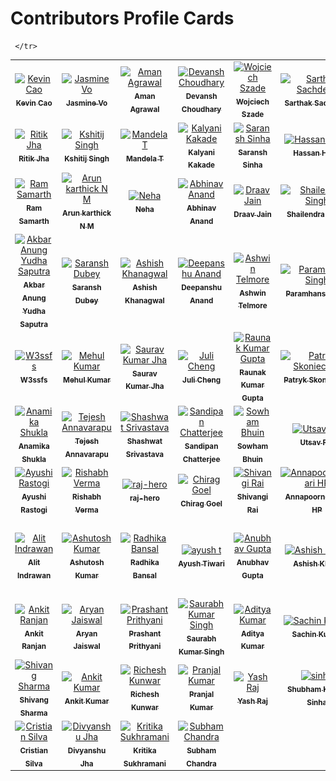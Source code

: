 # Contributors Profile Cards

<table>
  <tbody>
    <tr>
      <td align="center"><a href="https://www.kevincao.xyz/profile-card/"><img src="https://avatars.githubusercontent.com/u/106453563?v=4" width="100px;" alt="Kevin Cao"/><br /><sub><b>Kevin Cao</b></sub></a><br /></td>
      <td align="center"><a href="https://jasminepvo.github.io/Profile-Card/"><img src="https://avatars.githubusercontent.com/u/99847030?v=4" width="100px;" alt="Jasmine Vo"/><br /><sub><b>Jasmine Vo</b></sub></a><br /></td>
      <td align="center"><a href="https://amanagr6697.github.io/"><img src="https://user-images.githubusercontent.com/95862904/194939621-1466ba7b-820e-4b6f-98c7-56ade1d68698.jpg" width="100px;" alt="Aman Agrawal"/><br /><sub><b>Aman Agrawal</b></sub></a><br /></td>
      <td align="center"><a href="https://devansh-1007.github.io/pcard/"><img src="https://devansh-1007.github.io/pcard/2-kakashi-hatake.jpg" width="100px;" alt="Devansh Choudhary"/><br /><sub><b>Devansh Choudhary</b></sub></a><br /></td>
      <td align="center"><a href="https://wojciechszade.github.io/Profile-card/"><img src="https://avatars.githubusercontent.com/u/96198418?v=4" width="100px;" alt="Wojciech Szade"/><br /><sub><b>Wojciech Szade</b></sub></a><br /></td>
      <td align="center"><a href="https://portfolio-sarthakk24.vercel.app/"><img src="https://media-exp1.licdn.com/dms/image/C4D03AQHOYEn48H_zaQ/profile-displayphoto-shrink_400_400/0/1657695341153?e=1671062400&v=beta&t=9WyYBsC5q8XNaAq4wzLXwQaSmnyaGzYaKT9QksJGP24" width="100px;" alt="Sarthak Sachdeva"/><br /><sub><b>Sarthak Sachdeva</b></sub></a><br /></td>
      <td align="center"><a href="https://devvj-1.github.io/My-profile-card/"><img src="https://avatars.githubusercontent.com/u/106962581?v=4" width="100px;" alt="Dev Vijay"/><br /><sub><b>Dev Vijay</b></sub></a><br /></td>
      <td align="center"><a href="https://adiansyah-dwiki.netlify.app/"><img src="https://avatars.githubusercontent.com/u/42768302?v=4" width="100px;" alt="Adiansyah Dwiki"/><br /><sub><b>Adiansyah Dwiki</b></sub></a><br /></td>
      </tr>
      <tr>
      <td align="center"><a href="https://profilecard17.netlify.app/"><img src="https://avatars.githubusercontent.com/u/74875264?v=4" width="100px;" alt="Ritik Jha"/><br /><sub><b>Ritik Jha</b></sub></a><br /></td>
      <td align="center"><a href="https://kshitij321.github.io/portfoliocard.github.io/profilecard.html"><img src="https://avatars.githubusercontent.com/u/99023146?v=4" width="100px;" alt="Kshitij Singh"/><br /><sub><b>Kshitij Singh</b></sub></a><br /></td>
      <td align="center"><a href="https://mandelatuks.github.io/Profile-Card/"><img src="https://avatars.githubusercontent.com/u/38649067?v=4" width="100px;" alt="Mandela T"/><br /><sub><b>Mandela T</b></sub></a><br /></td>
      <td align="center"><a href="https://mysocialpage.netlify.app/"><img src="https://mysocialpage.netlify.app/Images/Kalyani.jpg" width="100px;" alt="Kalyani Kakade"/><br /><sub><b>Kalyani Kakade</b></sub></a><br /></td>
      <td align="center"><a href="http://profile-card-wraith17.vercel.app/"><img src="https://shockwave24.s3.ap-south-1.amazonaws.com/saranshSinha.jpg" width="100px;" alt="Saransh Sinha"/><br /><sub><b>Saransh Sinha</b></sub></a><br /></td>
      <td align="center"><a href="https://hassancodess.carrd.co/"><img src="https://avatars.githubusercontent.com/u/102203080?v=4" width="100px;" alt="Hassan Hanif"/><br /><sub><b>Hassan Hanif</b></sub></a><br /></td>
      <td align="center"><a href="https://akhilj321.github.io/profile-card/"><img src="https://avatars.githubusercontent.com/u/98508374?v=4" width="100px;" alt="Akhil Jamwal"/><br /><sub><b>Akhil Jamwal</b></sub></a><br /></td>
      <td align="center"><a href="https://profile-card-dhruv-dugar.vercel.app/"><img src="https://media-exp1.licdn.com/dms/image/C4D03AQHsh97fvrAzBw/profile-displayphoto-shrink_400_400/0/1627885931486?e=1671062400&v=beta&t=ItG6BpQ85OaS2d8MBtW4LO4zltSCD2afApRU7-21O20" width="100px;" alt="Dhruv Dugar"/><br /><sub><b>Dhruv Dugar</b></sub></a><br /></td>
  </tr>
  <tr>
  <td align="center"><a href="https://achiverram28.github.io/ProfileCard/"><img src="https://avatars.githubusercontent.com/u/97288756?v=4" width="100px;" alt="Ram Samarth"/><br /><sub><b>Ram Samarth</b></sub></a><br /></td>
  <td align="center"><a href="https://arunkarthicknm.github.io/my-profile/"><img src="https://avatars.githubusercontent.com/u/82659074?v=4" width="100px;" alt="Arun karthick N M"/><br /><sub><b>Arun karthick N M</b></sub></a><br /></td>
  <td align="center"><a href="https://inquisitiveme15.github.io/Profile-Card-hactoberfest22/"><img src="https://avatars.githubusercontent.com/u/85685489?v=4" width="100px;" alt="Neha"/><br /><sub><b>Neha</b></sub></a><br /></td>
  <td align="center"><a href="http://abhiportyes.surge.sh/"><img src="https://avatars.githubusercontent.com/u/77243554?v=4" width="100px;" alt="Abhinav Anand"/><br /><sub><b>Abhinav Anand</b></sub></a><br /></td>
  <td align="center"><a href="https://heartfelt-dango-6b418e.netlify.app/"><img src="https://avatars.githubusercontent.com/u/78256214?v=4" width="100px;" alt="Draav Jain"/><br /><sub><b>Draav Jain</b></sub></a><br /></td>
  <td align="center"><a href="https://shailendra1703.github.io/Profile-Card/"><img src="https://avatars.githubusercontent.com/u/84718204?v=4" width="100px;" alt="Shailendra Singh"/><br /><sub><b>Shailendra Singh</b></sub></a><br /></td>
  <td align="center"><a href="https://manansharma2710.github.io/Profile-Card/"><img src="https://media-exp1.licdn.com/dms/image/C4E03AQE6lRuP89yV0w/profile-displayphoto-shrink_800_800/0/1645381918010?e=1670457600&v=beta&t=QP6CDr6j_4Z387qskHWkC3FdHn9l7iw-mp73_mXNU-Q" width="100px;" alt="Manan Sharma"/><br /><sub><b>Manan Sharma</b></sub></a><br /></td>
  <td align="center"><a href="https://sandiego2049.github.io/profile-card/"><img src="https://avatars.githubusercontent.com/u/82504136?v=4" width="100px;" alt="Oreoluwa Alaba"/><br /><sub><b>Oreoluwa Alaba</b></sub></a><br /></td>
  </tr>
  <tr>
  <td align="center"><a href="https://akbarsaputrait.github.io/Profile-Card/"><img src="https://avatars.githubusercontent.com/u/27531592?v=4" width="100px;" alt="Akbar Anung Yudha Saputra"/><br /><sub><b>Akbar Anung Yudha Saputra</b></sub></a><br /></td>
  <td align="center"><a href="https://portfolio-saransh14.vercel.app/"><img src="https://portfolio-saransh14.vercel.app/saranshDubey.jpeg" width="100px;" alt="Saransh Dubey"/><br /><sub><b>Saransh Dubey</b></sub></a><br /></td>
  <td align="center"><a href="https://ashish-khanagwal.github.io/profile-card.github.io/"><img src="https://ashish-khanagwal.github.io/profile-card.github.io/me.jpg" width="100px;" alt="Ashish Khanagwal"/><br /><sub><b>Ashish Khanagwal</b></sub></a><br /></td>
  <td align="center"><a href="https://deepanshu0810.github.io/my-profile-card/"><img src="https://deepanshu0810.github.io/my-profile-card/deepanshu%201.jpg" width="100px;" alt="Deepanshu Anand"/><br /><sub><b>Deepanshu Anand</b></sub></a><br /></td>
  <td align="center"><a href="https://ashwintelmore.github.io/"><img src="https://ashwintelmore.github.io/me.jpg" width="100px;" alt="Ashwin Telmore"/><br /><sub><b>Ashwin Telmore</b></sub></a><br /></td>
  <td align="center"><a href="https://paramhans-singh.github.io/Profile-Card/"><img src="https://paramhans-singh.github.io/Profile-Card/Paramhans%20Singh.jpg" width="100px;" alt="Paramhans Singh"/><br /><sub><b>Paramhans Singh</b></sub></a><br /></td>
  <td align="center"><a href="https://profile-card-seven-self.vercel.app/"><img src="https://profile-card-seven-self.vercel.app/profileImg.jpg" width="100px;" alt="Sashikanta Mohanty"/><br /><sub><b>Sashikanta Mohanty</b></sub></a><br /></td>
  <td align="center"><a href="https://heismanish.github.io/profile-card.github.io/"><img src="https://i.pinimg.com/564x/a2/7c/5f/a27c5ff4bea6084aa3b1fd3b8a35bc16.jpg" width="100px;" alt="Manish Kumar Gupta"/><br /><sub><b>Manish Kumar Gupta</b></sub></a><br /></td>
  </tr>
    <tr>
    <td align="center"><a href="https://w3ssfs.github.io/profile_card-w3ssfs/"><img src="https://avatars.githubusercontent.com/u/85897421?s=400&u=39aa38183bc715a2223bfc2c7f64b8251570c367&v=4" width="100px;" alt="W3ssfs"/><br /><sub><b>W3ssfs</b></sub></a><br /></td>
    <td align="center"><a href="https://profile-card-2r1rnnrbw-mehul2711.vercel.app/"><img src="https://profile-card-2r1rnnrbw-mehul2711.vercel.app/1644438657240.jpg" width="100px;" alt="Mehul Kumar"/><br /><sub><b>Mehul Kumar</b></sub></a><br /></td>
    <td align="center"><a href="https://saurav50.github.io/Profile-card/"><img src="https://saurav50.github.io/Profile-card/98273408.jpeg" width="100px;" alt="Saurav Kumar Jha"/><br /><sub><b>Saurav Kumar Jha</b></sub></a><br /></td>
    <td align="center"><a href="https://starlit-narwhal-827998.netlify.app/"><img src="https://avatars.githubusercontent.com/u/28407804?v=4" width="100px;" alt="Juli Cheng"/><br /><sub><b>Juli Cheng</b></sub></a><br /></td>
    <td align="center"><a href="https://sparkling-clafoutis-af7317.netlify.app/"><img src="https://media-exp1.licdn.com/dms/image/C4D03AQGrDO5xgqedFQ/profile-displayphoto-shrink_400_400/0/1659558173297?e=1670457600&v=beta&t=oLvq6pNXdz-kLNmIw5CYusAR-oxX2d97OlpOgbSvU8U" width="100px;" alt="Raunak Kumar Gupta"/><br /><sub><b>Raunak Kumar Gupta</b></sub></a><br /></td>
    <td align="center"><a href="https://bmalvo.github.io/ProfileCard/"><img src="https://i.ibb.co/3vGXY09/ze-Stefka.jpg" width="100px;" alt="Patryk Skonieczny"/><br /><sub><b>Patryk Skonieczny</b></sub></a><br /></td>
    <td align="center"><a href="https://muskan467.github.io/Profile-card/"><img src="https://muskan467.github.io/Profile-card/image.jpg" width="100px;" alt="Muskan Ali Qureshi"/><br /><sub><b>Muskan Ali Qureshi</b></sub></a><br /></td>
    <td align="center"><a href="https://john121904.github.io/Profile-Card/"><img src="https://media-exp1.licdn.com/dms/image/C4D03AQGgP_uWFhRmSg/profile-displayphoto-shrink_800_800/0/1657216987738?e=1670457600&v=beta&t=yKdcOu_KZC2F9xUs0eRhWvUFqbZE0vCTqCev_u5zkeg" width="100px;" alt="John Marcial"/><br /><sub><b>John Marcial</b></sub></a><br /></td>
    </tr>
    <tr>
    <td align="center"><a href="https://namika0305.github.io/Profile-card/"><img src="https://namika0305.github.io/Profile-card/card.jpg" width="100px;" alt="Anamika Shukla"/><br /><sub><b>Anamika Shukla</b></sub></a><br /></td>
    <td align="center"><a href="https://inquisitive-wisp-197149.netlify.app/"><img src="https://inquisitive-wisp-197149.netlify.app/86508855.jpg" width="100px;" alt="Tejesh Annavarapu"/><br /><sub><b>Tejesh Annavarapu</b></sub></a><br /></td>
    <td align="center"><a href="https://shashwat-srivastav.github.io/profile/"><img src="https://shashwat-srivastav.github.io/profile/image.png" width="100px;" alt="Shashwat Srivastava"/><br /><sub><b>Shashwat Srivastava</b></sub></a><br /></td>
    <td align="center"><a href="https://sandy3002.vercel.app/"><img src="https://sandy3002.vercel.app/pokemon.jpg" width="100px;" alt="Sandipan Chatterjee"/><br /><sub><b>Sandipan Chatterjee</b></sub></a><br /></td>
    <td align="center"><a href="https://sb-decoder.github.io/My_Profile_Card/"><img src="https://sb-decoder.github.io/My_Profile_Card/profilepic.jpg" width="100px;" alt="Sowham Bhuin"/><br /><sub><b>Sowham Bhuin</b></sub></a><br /></td>
    <td align="center"><a href="https://utsavrai1.github.io/Utsav-rai-Profile-Card/"><img src="https://avatars.githubusercontent.com/u/96744747?v=4" width="100px;" alt="Utsav Rai"/><br /><sub><b>Utsav Rai</b></sub></a><br /></td>
    <td align="center"><a href="https://amananand917.github.io/Profile-Card/"><img src="https://avatars.githubusercontent.com/u/79956798?v=4" width="100px;" alt="Aman Anand"/><br /><sub><b>Aman Anand</b></sub></a><br /></td>
    <td align="center"><a href="https://mhmmdrzld.dev/"><img src="https://avatars.githubusercontent.com/u/79956798?v=4" width="100px;" alt="Muhammad Rizaldi"/><br /><sub><b>Muhammad Rizaldi</b></sub></a><br /></td>
    </tr>
    <tr>
     <td align="center"><a href="https://ayushi-ras.github.io/Profile-Card/"><img src="https://ayushi-ras.github.io/Profile-Card/images/ayu.jpg" width="100px;" alt="Ayushi Rastogi"/><br /><sub><b>Ayushi Rastogi</b></sub></a><br /></td>
     <td align="center"><a href="https://profile-card-rishabh.vercel.app/"><img src="https://avatars.githubusercontent.com/u/98768218?v=4" width="100px;" alt="Rishabh Verma"/><br /><sub><b>Rishabh Verma</b></sub></a><br /></td>
     <td align="center"><a href="https://raj-hero.github.io/raj-hero-card-2/"><img src="https://raj-hero.github.io/raj-hero-card-2/octocat-favicon.png" width="100px;" alt="raj-hero"/><br /><sub><b>raj-hero</b></sub></a><br /></td>
     <td align="center"><a href="https://chirag137.github.io/Chirag-Profile-Card/"><img src="https://chirag137.github.io/Chirag-Profile-Card/assets/image1.jpg" width="100px;" alt="Chirag Goel"/><br /><sub><b>Chirag Goel</b></sub></a><br /></td>
     <td align="center"><a href="https://shivangirai1310.github.io/Profile-Card/"><img src="https://shivangirai1310.github.io/Profile-Card/profile.jpg" width="100px;" alt="Shivangi Rai"/><br /><sub><b>Shivangi Rai</b></sub></a><br /></td>
     <td align="center"><a href="https://busybee-profile-card.netlify.app/"><img src="https://busybee-profile-card.netlify.app/images/me.jpeg" width="100px;" alt="Annapoorneswari HP"/><br /><sub><b>Annapoorneswari HP</b></sub></a><br /></td>
     <td align="center"><a href="https://codemehtab.github.io/my-profile-card/"><img src="https://media-exp1.licdn.com/dms/image/C5603AQEjs1zmIpgJbA/profile-displayphoto-shrink_800_800/0/1628443827025?e=1670457600&v=beta&t=unY6WJAGR097RmRvw0Ly3sv6aQSQWAy1S5RrTx1FWdM" width="100px;" alt="Annapoorneswari HP"/><br /><sub><b>Mehtab Khan</b></sub></a><br /></td>
     <td align="center"><a href="https://ritik0012.github.io/Ritik-Profile-Card/"><img src="https://avatars.githubusercontent.com/u/106300264?v=4" width="100px;" alt="Ritik Kumar"/><br /><sub><b>Ritik Kumar</b></sub></a><br /></td>
     </tr>
     <tr>
     <td align="center"><a href="https://alitindrawan24.github.io/Profile-Card/"><img src="https://alitindrawan24.github.io/Profile-Card/image.png" width="100px;" alt="Alit Indrawan"/><br /><sub><b>Alit Indrawan</b></sub></a><br /></td>
     <td align="center"><a href="https://incognion.github.io/profile-card/"><img src="https://avatars.githubusercontent.com/u/97580124?v=4" width="100px;" alt="Ashutosh Kumar"/><br /><sub><b>Ashutosh Kumar</b></sub></a><br /></td>
     <td align="center"><a href="https://radhika403.github.io/ProfileCard/"><img src="https://radhika403.github.io/ProfileCard/Pictures/Radhika.png" width="100px;" alt="Radhika Bansal"/><br /><sub><b>Radhika Bansal</b></sub></a><br /></td>
     <td align="center"><a href = "https://ayushtiwari110.github.io/PROFILE-CARD/"><img src="https://instagram.fmaa8-1.fna.fbcdn.net/v/t51.2885-19/310713212_497898022202010_3567683028260464532_n.jpg?stp=dst-jpg_s320x320&_nc_ht=instagram.fmaa8-1.fna.fbcdn.net&_nc_cat=106&_nc_ohc=CK8kLbr-YLkAX889Wj4&edm=AOQ1c0wBAAAA&ccb=7-5&oh=00_AT8s3SdBHv7QmKadNkPkjRdR_Nl_gvN_STRWDfKoymlCfg&oe=634957E2&_nc_sid=8fd12b" width="100px;" alt="ayush t"/><br /><sub><b>Ayush Tiwari</b></sub></a><br /></td>
     <td align="center"><a href="https://anubhavgupta18.github.io/Portfolio-Card/"><img src="https://anubhavgupta18.github.io/Portfolio-Card/assets/24394.jpg" width="100px;" alt="Anubhav Gupta"/><br /><sub><b>Anubhav Gupta</b></sub></a><br /></td>
     <td align="center"><a href="https://hugekontrast.github.io/ashishk-card/"><img src="https://avatars.githubusercontent.com/u/44055846?v=4" width="100px;" alt="Ashish Khare"/><br /><sub><b>Ashish Khare</b></sub></a><br /></td>
     <td align="center"><a href="https://shinchan3102.github.io/ProfileCard/"><img src="https://github.com/Shinchan3102/ProfileCard/blob/master/images/profile.jpg?raw=true" width="100px;" alt="Ankit Kumar"/><br /><sub><b>Ankit Kumar</b></sub></a><br /></td>
     <td align="center"><a href="https://noobmaster432.github.io/profile-card/"><img src="https://media-exp1.licdn.com/dms/image/C4D03AQFWYB_QPpOSbw/profile-displayphoto-shrink_200_200/0/1652599726639?e=1671062400&v=beta&t=B-ofO5U4lA_bD5XajntYjT5urmxXHZMG0A0Q47udbIM" width="100px;" alt="Gyanendra Tiwari"/><br /><sub><b>Gyanendra Tiwari</b></sub></a><br /></td>
      </tr>
    <tr>
     <td align="center"><a href="https://ankitranjan1028.github.io/ankit_ranjan-profile-card/"><img src="https://avatars.githubusercontent.com/u/106846900?s=400&u=a646729468371d4c5c0148570e8e81622ec6e659&v=4" width="100px;" alt="Ankit Ranjan"/><br /><sub><b>Ankit Ranjan</b></sub></a><br /></td>
     <td align="center"><a href="https://aryan-jaiswal-12.github.io/profile-card/"><img src="https://media-exp1.licdn.com/dms/image/C4E03AQEoDHKnAqXeXQ/profile-displayphoto-shrink_800_800/0/1639855117905?e=1671062400&v=beta&t=dwCyebs9FV_OxEFlFqpK6Y0jr19T7ScWUS6NFFkgEr0" width="100px;" alt="Aryan Jaiswal"/><br /><sub><b>Aryan Jaiswal</b></sub></a><br /></td>
     <td align="center"><a href="https://yellowflash1777.github.io/Profile-card/"><img src="https://repository-images.githubusercontent.com/420842401/edafbe98-35d6-4772-85dd-61cfbc644844" width="100px;" alt="Prashant Prithyani"/><br /><sub><b>Prashant Prithyani</b></sub></a><br /></td>
      <td align="center"><a href="https://saurabhhsinghh.github.io/saurabhsinghprofilecard/"><img src="https://bestprofilepictures.com/wp-content/uploads/2021/04/Cool-Profile-Picture-986x1024.jpg" width="100px;" alt="Saurabh Kumar Singh"/><br /><sub><b>Saurabh Kumar Singh</b></sub></a><br /></td>
     <td align="center"><a href="https://ad1tyakumar.github.io/Aditya-Profile-Card/"><img src="https://media-exp1.licdn.com/dms/image/C4E03AQFpjHMKJDRG9Q/profile-displayphoto-shrink_800_800/0/1640930307444?e=1671062400&v=beta&t=cAA2jTj-I-zYKJm21Ca8fbL2qNxWB0Rleq5UhZ86eFU" width="100px;" alt="Aditya Kumar"/><br /><sub><b>Aditya Kumar</b></sub></a><br /></td>
      <td align="center"><a href="https://imsachin49.github.io/Sachin-Profile-card/"><img src="https://avatars.githubusercontent.com/u/108334265?s=400&u=e97e7e7c50b131e52109775733f1653ab2806b0a&v=4" width="100px;" alt="Sachin Kumar"/><br /><sub><b>Sachin Kumar</b></sub></a><br /></td>
      <td align="center"><a href="https://ritika0405.github.io/My-Profile-Card/"><img src="https://bestprofilepictures.com/wp-content/uploads/2021/04/Cool-Profile-Picture-986x1024.jpg" width="100px;" alt="Ritika Kumari"/><br /><sub><b>Ritika Kumari</b></sub></a><br /></td>
      <td align="center"><a href="https://sneha19-k.github.io/MY-PROFILECARD/"><img src="https://bestprofilepictures.com/wp-content/uploads/2021/04/Cool-Profile-Picture-986x1024.jpg" width="100px;" alt="Sneha Kedia"/><br /><sub><b>Sneha Kedia</b></sub></a><br /></td>
    </tr>
    <tr>
      <td align="center"><a href="https://shivang1919.github.io/css_card/"><img src="https://www.kindpng.com/picc/m/22-223941_transparent-avatar-png-male-avatar-icon-transparent-png.png" width="100px;" alt="Shivang Sharma"/><br /><sub><b>Shivang Sharma</b></sub></a><br /></td>
      <td align="center"><a href="https://ankit62042.github.io/Profile_Card/"><img src="https://pbs.twimg.com/profile_images/1560831529915322368/9esMlEaj_400x400.jpg" width="100px;" alt="Ankit Kumar"/><br /><sub><b>Ankit Kumar</b></sub></a><br /></td>
      <td align="center"><a href="https://richesh27.github.io/My-Profile-card/"><img src="https://richesh27.github.io/My-Profile-card/accessories/mine.jpg" width="100px;" alt="Richesh Kunwar"/><br /><sub><b>Richesh Kunwar</b></sub></a><br /></td>
      <td align="center"><a href="https://linktr.ee/pranjalkumar"><img src="https://avatars.githubusercontent.com/u/71400605?v=4" width="100px;" alt="Pranjal Kumar"/><br /><sub><b>Pranjal Kumar</b></sub></a><br /></td>
     <td align="center"><a href="https://mysteryhawk17.github.io/ProfileCardUI/"><img src="https://media-exp1.licdn.com/dms/image/D5603AQF5RJenGHExag/profile-displayphoto-shrink_400_400/0/1665388552482?e=1671062400&v=beta&t=oaQBCItuB8Ry6BpvdV4R8-GRW4eiYhKc3pkmjK_J3Jg" width="100px;" alt="Yash Raj"/><br /><sub><b>Yash Raj</b></sub></a><br /></td>
     <td align="center"><a href="https://sks8784.github.io/CSS-Card/"><img src="https://cdn.iconscout.com/icon/free/png-512/avatar-370-456322.png" width="100px;" alt="sinha"/><br /><sub><b>Shubham Kumar Sinha</b></sub></a><br /></td>
	   <td align="center"><a href="https://vishalpattnaik.github.io/profile-card/"><img src="https://bestprofilepictures.com/wp-content/uploads/2021/04/Awesome-Photo.jpg" width="100px;" alt="Vishal P"/><br /><sub><b>Vishal P</b></sub></a><br /></td>
     <td align="center"><a href="https://giardim.github.io/ProfileCard/"><img src="https://i.stack.imgur.com/frlIf.png" width="100px;" alt="Michael G"/><br /><sub><b>Vishal P</b></sub></a><br /></td>
     </tr>
     <tr>
     <td align="center"><a href="https://cristuker.github.io/"><img src="https://cristuker.github.io/images/Profile.jpeg" width="100px;" alt="Cristian Silva"/><br /><sub><b>Cristian Silva </b></sub></a><br /></td>
     <td align="center"><a href="https://divyanshu-jhaa.github.io/Profile_card/"><img src="https://divyanshu-jhaa.github.io/Profile_card/assests/img.jpg" width="100px;" alt="Divyanshu Jha"/><br /><sub><b>Divyanshu Jha</b></sub></a><br /></td>
	     <td align="center"><a href="https://kritsss.github.io/Profile-Card/"><img src="https://drive.google.com/file/d/1w3Ku0KnTpFEyPOLBggaFC37MviV6Ycwk/view?usp=sharing" width="100px;" alt="Kritika Sukhramani"/><br /><sub><b>Kritika Sukhramani</b></sub></a><br /></td>
	     <td align="center"><a href="https://geeky-hypertext629.github.io/Profile-Card/"><img src="https://media-exp1.licdn.com/dms/image/C4E03AQHMwzgj4hP42A/profile-displayphoto-shrink_800_800/0/1647196635841?e=1671062400&v=beta&t=HzAJhu3z2LuoVZIxxBJsxvFm_O4L6RTxiLXS6YYAY3o" width="100px;" alt="Subham Chandra"/><br /><sub><b>Subham Chandra</b></sub></a><br /></td>

     </tr>
   
  </tbody>
</table>

